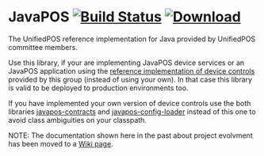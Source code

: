 # JavaPOS [![Build Status](https://travis-ci.org/JavaPOSWorkingGroup/javapos.svg?branch=master)](https://travis-ci.org/JavaPOSWorkingGroup/javapos) [![Download](https://api.bintray.com/packages/javaposworkinggroup/maven/javapos/images/download.svg) ](https://bintray.com/javaposworkinggroup/maven/javapos/_latestVersion)

The UnifiedPOS reference implementation for Java provided by UnifiedPOS committee members.

Use this library, if your are implementing JavaPOS device services or an JavaPOS application using the [reference implementation of device controls](https://github.com/JavaPOSWorkingGroup/javapos-controls) provided by this group (instead of using your own). In that case this library is valid to be deployed to production environments too.

If you have implemented your own version of device controls use the both libraries [javapos-contracts](https://github.com/JavaPOSWorkingGroup/javapos-contracts) and [javapos-config-loader](https://github.com/JavaPOSWorkingGroup/javapos-config-loader) instead of this one to avoid class ambiguities on your classpath.

NOTE: The documentation shown here in the past about project evolvment has been moved to a [Wiki page](https://github.com/JavaPOSWorkingGroup/javapos/wiki/Migrating-to-And-Joining-All-Sources-At-GitHub). 
